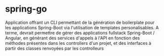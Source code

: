 # spring-go

Application offrant un CLI permettant de la génération de boilerplate pour les applications Spring-Boot via l'utilisation de templates personalisables. A terme, devrait permettre de gérer des applications fullstack Spring-Boot / Angular, en générant des services d'appels à l'API en fonction des méthodes présentes dans les controllers d'un projet, et des interfaces à partir des classes renvoyées par les controlleurs
